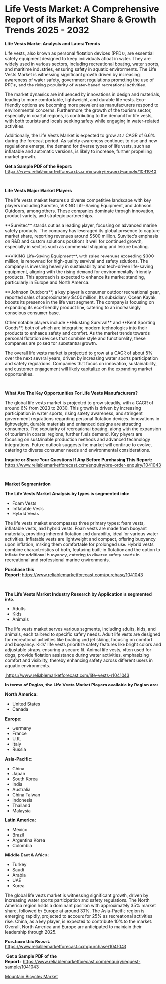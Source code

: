 <p><h1>Life Vests Market: A Comprehensive Report of its Market Share & Growth Trends 2025 - 2032</h1></p><p><strong>Life Vests Market Analysis and Latest Trends</strong></p>
<p><p>Life vests, also known as personal flotation devices (PFDs), are essential safety equipment designed to keep individuals afloat in water. They are widely used in various sectors, including recreational boating, water sports, and maritime industries, ensuring safety in aquatic environments. The Life Vests Market is witnessing significant growth driven by increasing awareness of water safety, government regulations promoting the use of PFDs, and the rising popularity of water-based recreational activities.</p><p>The market dynamics are influenced by innovations in design and materials, leading to more comfortable, lightweight, and durable life vests. Eco-friendly options are becoming more prevalent as manufacturers respond to environmental concerns. Furthermore, the growth of the tourism sector, especially in coastal regions, is contributing to the demand for life vests, with both tourists and locals seeking safety while engaging in water-related activities.</p><p>Additionally, the Life Vests Market is expected to grow at a CAGR of 6.6% during the forecast period. As safety awareness continues to rise and new regulations emerge, the demand for diverse types of life vests, such as inflatable and automatic versions, is likely to increase, further propelling market growth.</p></p>
<p><strong>Get a Sample PDF of the Report:&nbsp;</strong> <a href="https://www.reliablemarketforecast.com/enquiry/request-sample/1041043?utm_campaign=3310&utm_medium=2&utm_source=Github&utm_content=ia&utm_term=05042025&utm_id=life-vests">https://www.reliablemarketforecast.com/enquiry/request-sample/1041043</a></p>
<p>&nbsp;</p>
<p><strong>Life Vests Major Market Players</strong></p>
<p><p>The life vests market features a diverse competitive landscape with key players including Survitec, VIKING Life-Saving Equipment, and Johnson Outdoors, among others. These companies dominate through innovation, product variety, and strategic partnerships.</p><p>**Survitec** stands out as a leading player, focusing on advanced marine safety products. The company has leveraged its global presence to capture market share, reporting revenues around $500 million. Survitec’s emphasis on R&D and custom solutions positions it well for continued growth, especially in sectors such as commercial shipping and leisure boating.</p><p>**VIKING Life-Saving Equipment**, with sales revenues exceeding $300 million, is renowned for high-quality survival and safety solutions. The company is investing heavily in sustainability and tech-driven life-saving equipment, aligning with the rising demand for environmentally-friendly products. This approach is expected to enhance its market standing, particularly in Europe and North America.</p><p>**Johnson Outdoors**, a key player in consumer outdoor recreational gear, reported sales of approximately $400 million. Its subsidiary, Ocean Kayak, boosts its presence in the life vest segment. The company is focusing on expanding its eco-friendly product line, catering to an increasingly conscious consumer base.</p><p>Other notable players include **Mustang Survival** and **Kent Sporting Goods**, both of which are integrating modern technologies into their products to enhance safety and comfort. As the market trends towards personal flotation devices that combine style and functionality, these companies are poised for substantial growth.</p><p>The overall life vests market is projected to grow at a CAGR of about 5% over the next several years, driven by increasing water sports participation and safety regulations. Companies that focus on innovation, sustainability, and customer engagement will likely capitalize on the expanding market opportunities.</p></p>
<p>&nbsp;</p>
<p><strong>What Are The Key Opportunities For Life Vests Manufacturers?</strong></p>
<p><p>The global life vests market is projected to grow steadily, with a CAGR of around 6% from 2023 to 2030. This growth is driven by increasing participation in water sports, rising safety awareness, and stringent government regulations regarding personal flotation devices. Innovations in lightweight, durable materials and enhanced designs are attracting consumers. The popularity of recreational boating, along with the expansion of tourism in coastal regions, further fuels demand. Key players are focusing on sustainable production methods and advanced technology integrations. Future outlook suggests the market will continue to evolve, catering to diverse consumer needs and environmental considerations.</p></p>
<p><strong>Inquire or Share Your Questions If Any Before Purchasing This Report:</strong> <a href="https://www.reliablemarketforecast.com/enquiry/pre-order-enquiry/1041043?utm_campaign=3310&utm_medium=2&utm_source=Github&utm_content=ia&utm_term=05042025&utm_id=life-vests">https://www.reliablemarketforecast.com/enquiry/pre-order-enquiry/1041043</a></p>
<p>&nbsp;</p>
<p><strong>Market Segmentation</strong></p>
<p><strong>The Life Vests Market Analysis by types is segmented into:</strong></p>
<p><ul><li>Foam Vests</li><li>Inflatable Vests</li><li>Hybrid Vests</li></ul></p>
<p><p>The life vests market encompasses three primary types: foam vests, inflatable vests, and hybrid vests. Foam vests are made from buoyant materials, providing inherent flotation and durability, ideal for various water activities. Inflatable vests are lightweight and compact, offering buoyancy upon inflation, making them comfortable for prolonged use. Hybrid vests combine characteristics of both, featuring built-in flotation and the option to inflate for additional buoyancy, catering to diverse safety needs in recreational and professional marine environments.</p></p>
<p><strong>Purchase this Report:&nbsp;</strong><a href="https://www.reliablemarketforecast.com/purchase/1041043?utm_campaign=3310&utm_medium=2&utm_source=Github&utm_content=ia&utm_term=05042025&utm_id=life-vests">https://www.reliablemarketforecast.com/purchase/1041043</a></p>
<p>&nbsp;</p>
<p><strong>The Life Vests Market Industry Research by Application is segmented into:</strong></p>
<p><ul><li>Adults</li><li>Kids</li><li>Animals</li></ul></p>
<p><p>The life vests market serves various segments, including adults, kids, and animals, each tailored to specific safety needs. Adult life vests are designed for recreational activities like boating and jet skiing, focusing on comfort and buoyancy. Kids' life vests prioritize safety features like bright colors and adjustable straps, ensuring a secure fit. Animal life vests, often used for dogs, provide flotation assistance during water activities, emphasizing comfort and visibility, thereby enhancing safety across different users in aquatic environments.</p></p>
<p><a href="https://www.reliablemarketforecast.com/life-vests-r1041043?utm_campaign=3310&utm_medium=2&utm_source=Github&utm_content=ia&utm_term=05042025&utm_id=life-vests">&nbsp;https://www.reliablemarketforecast.com/life-vests-r1041043</a></p>
<p><strong>In terms of Region, the Life Vests Market Players available by Region are:</strong></p>
<p>
    <p> <strong> North America: </strong>
        <ul>
            <li>United States</li>
            <li>Canada</li>
        </ul>
        </p> 
    <p> <strong> Europe: </strong>
        <ul>
            <li>Germany</li>
            <li>France</li>
            <li>U.K.</li>
            <li>Italy</li>
            <li>Russia</li>
        </ul>
        </p> 
    <p> <strong> Asia-Pacific: </strong>
        <ul>
            <li>China</li>
            <li>Japan</li>
            <li>South Korea</li>
            <li>India</li>
            <li>Australia</li>
            <li>China Taiwan</li>
            <li>Indonesia</li>
            <li>Thailand</li>
            <li>Malaysia</li>
        </ul>
        </p> 
    <p> <strong> Latin America: </strong>
        <ul>
            <li>Mexico</li>
            <li>Brazil</li>
            <li>Argentina Korea</li>
            <li>Colombia</li>
        </ul>
        </p> 
    <p> <strong> Middle East & Africa: </strong>
        <ul>
            <li>Turkey</li>
            <li>Saudi</li>
            <li>Arabia</li>
            <li>UAE</li>
            <li>Korea</li>
        </ul>
    </p>
    </p>
<p><p>The global life vests market is witnessing significant growth, driven by increasing water sports participation and safety regulations. The North America region holds a dominant position with approximately 35% market share, followed by Europe at around 30%. The Asia-Pacific region is emerging rapidly, projected to account for 25% as recreational activities rise. China, as a key player, is expected to contribute 10% to the market. Overall, North America and Europe are anticipated to maintain their leadership through 2025.</p></p>
<p><strong>Purchase this Report: </strong><a href="https://www.reliablemarketforecast.com/purchase/1041043?utm_campaign=3310&utm_medium=2&utm_source=Github&utm_content=ia&utm_term=05042025&utm_id=life-vests">https://www.reliablemarketforecast.com/purchase/1041043</a></p>
<p>&nbsp;<strong>Get a Sample PDF of the Report:&nbsp;&nbsp;</strong><a href="https://www.reliablemarketforecast.com/enquiry/request-sample/1041043?utm_campaign=3310&utm_medium=2&utm_source=Github&utm_content=ia&utm_term=05042025&utm_id=life-vests">https://www.reliablemarketforecast.com/enquiry/request-sample/1041043</a></p>
<p><strong></strong></p>
<p><p><a href="https://github.com/alejnaouare/Market-Research-Report-List-1/blob/main/mountain-bicycles-market.md?utm_campaign=3310&utm_medium=2&utm_source=Github&utm_content=ia&utm_term=05042025&utm_id=life-vests">Mountain Bicycles Market</a></p></p>